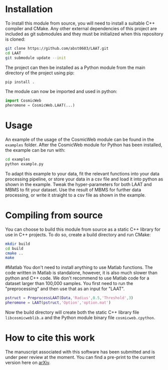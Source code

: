 # Installation
To install this module from source, you will need to install a suitable C++ compiler and CMake. Any other external dependencies of this project are included as git submodules and they must be initialized when this repository is cloned:

```sh
git clone https://github.com/abst0603/LAAT.git
cd LAAT
git submodule update --init
```

The project can then be installed as a Python module from the main directory of the project using pip:

```sh
pip install .
```

The module can now be imported and used in python:

```python
import CosmicWeb
pheromone = CosmicWeb.LAAT(...)
```

# Usage
An example of the usage of the CosmicWeb module can be found in the `examples` folder. After the CosmicWeb module for Python has been installed, the example can be run with:

```sh
cd examples
python example.py
```

To adapt this example to your data, fit the relevant functions into your data processing pipeline, or store your data in a csv file and load it into python as shown in the example. Tweak the hyper-parameters for both LAAT and MBMS to fit your dataset. Use the result of MBMS for further data processing, or write it straight to a csv file as shown in the example.

# Compiling from source
You can choose to build this module from source as a static C++ library for use in C++ projects. To do so, create a build directory and run CMake:

```sh
mkdir build
cd build
cmake ..
make
```

#Matlab
You don't need to install anything to use Matlab functions. The code written in Matlab is standalone, however, it is also much slower than python and C++ code. We don't recommend to use Matlab code for a dataset larger than 100,000 samples. You first need to run the "preprocessing" and then use that as an input for "LAAT".
```Matlab
pstruct = PreprocessLAAT(Data,'Radius',0.5,'Threshold',3)
pheromone = LAAT(pstruct,'Option','option.mat')
```
Now the build directory will create both the static C++ library file `libcosmicweblib.a` and the Python module binary file `cosmicweb.cpython`.

# How to cite this work
The manuscript associated with this software has been submitted and is under peer review at the moment. You can find a pre-print to the current version here on [arXiv](https://arxiv.org/abs/2009.08326).
